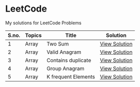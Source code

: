 # LeetCode

My solutions for LeetCode Problems

| S.no. | Topics | Title               | Solution                                                                                       |
| ----- | ------ | ------------------- | ---------------------------------------------------------------------------------------------- |
| 1     | Array  | Two Sum             | [View Solution](https://leetcode.com/problems/two-sum/submissions/1034578971/)                 |
| 2     | Array  | Valid Anagram       | [View Solution](https://leetcode.com/problems/valid-anagram/submissions/1034616597/)           |
| 3     | Array  | Contains duplicate  | [View Solution](https://leetcode.com/problems/contains-duplicate/submissions/1035504510/)      |
| 4     | Array  | Group Anagram       | [View Solution](https://leetcode.com/problems/group-anagrams/submissions/1035561361/)          |
| 5     | Array  | K frequent Elements | [View Solution](https://leetcode.com/problems/top-k-frequent-elements/submissions/1037220394/) |

